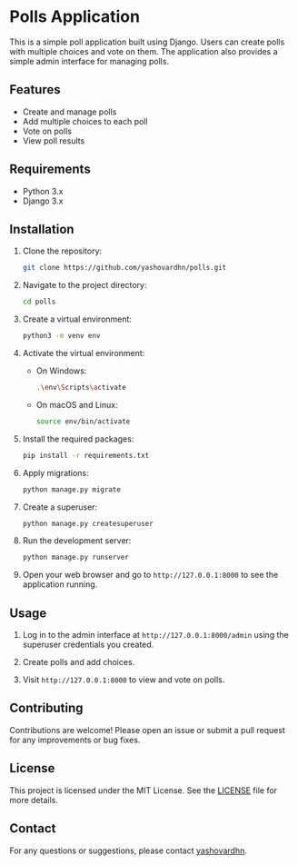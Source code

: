 # Polls Application

This is a simple poll application built using Django. Users can create polls with multiple choices and vote on them. The application also provides a simple admin interface for managing polls.

## Features

- Create and manage polls
- Add multiple choices to each poll
- Vote on polls
- View poll results

## Requirements

- Python 3.x
- Django 3.x

## Installation

1. Clone the repository:

    ```bash
    git clone https://github.com/yashovardhn/polls.git
    ```

2. Navigate to the project directory:

    ```bash
    cd polls
    ```

3. Create a virtual environment:

    ```bash
    python3 -m venv env
    ```

4. Activate the virtual environment:

    - On Windows:

        ```bash
        .\env\Scripts\activate
        ```

    - On macOS and Linux:

        ```bash
        source env/bin/activate
        ```

5. Install the required packages:

    ```bash
    pip install -r requirements.txt
    ```

6. Apply migrations:

    ```bash
    python manage.py migrate
    ```

7. Create a superuser:

    ```bash
    python manage.py createsuperuser
    ```

8. Run the development server:

    ```bash
    python manage.py runserver
    ```

9. Open your web browser and go to `http://127.0.0.1:8000` to see the application running.

## Usage

1. Log in to the admin interface at `http://127.0.0.1:8000/admin` using the superuser credentials you created.

2. Create polls and add choices.

3. Visit `http://127.0.0.1:8000` to view and vote on polls.

## Contributing

Contributions are welcome! Please open an issue or submit a pull request for any improvements or bug fixes.

## License

This project is licensed under the MIT License. See the [LICENSE](LICENSE) file for more details.

## Contact

For any questions or suggestions, please contact [yashovardhn](https://github.com/yashovardhn).

